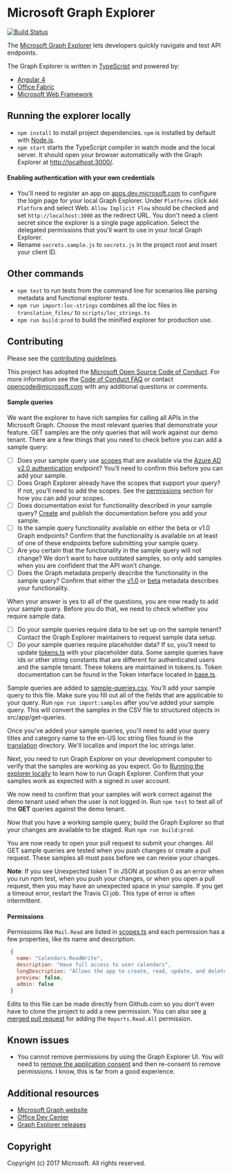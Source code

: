# Microsoft Graph Explorer
[![Build Status](https://travis-ci.org/microsoftgraph/microsoft-graph-explorer.svg?branch=master)](https://travis-ci.org/microsoftgraph/microsoft-graph-explorer)

The [Microsoft Graph Explorer](https://developer.microsoft.com/graph/graph-explorer) lets developers quickly navigate and test API endpoints.

The Graph Explorer is written in [TypeScript](https://www.typescriptlang.org/) and powered by:
* [Angular 4](https://angular.io/)
* [Office Fabric](https://dev.office.com/fabric)
* [Microsoft Web Framework](https://getmwf.com/) 

## Running the explorer locally

* `npm install` to install project dependencies. `npm` is installed by default with [Node.js](https://nodejs.org/).
* `npm start` starts the TypeScript compiler in watch mode and the local server. It should open your browser automatically with the Graph Explorer at [http://localhost:3000/](http://localhost:3000).

#### Enabling authentication with your own credentials
* You'll need to register an app on [apps.dev.microsoft.com](https://apps.dev.microsoft.com) to configure the login page for your local Graph Explorer.  Under `Platforms` click `Add Platform` and select Web.  `Allow Implicit Flow` should be checked and set `http://localhost:3000` as the redirect URL.  You don't need a client secret since the explorer is a single page application. Select the delegated permissions that you'll want to use in your local Graph Explorer.
* Rename `secrets.sample.js` to `secrets.js` in the project root and insert your client ID.

## Other commands
* `npm test` to run tests from the command line for scenarios like parsing metadata and functional explorer tests.
* `npm run import:loc-strings` combines all the loc files in `translation_files/` to `scripts/loc_strings.ts`
* `npm run build:prod` to build the minified explorer for production use.

## Contributing
Please see the [contributing guidelines](CONTRIBUTING.md).

This project has adopted the [Microsoft Open Source Code of Conduct](https://opensource.microsoft.com/codeofconduct/). For more information see the [Code of Conduct FAQ](https://opensource.microsoft.com/codeofconduct/faq/) or contact [opencode@microsoft.com](mailto:opencode@microsoft.com) with any additional questions or comments.

#### Sample queries

We want the explorer to have rich samples for calling all APIs in the Microsoft Graph. Choose the most relevant queries that demonstrate your feature. GET samples are the only queries that will work against our demo tenant. There are a few things that you need to check before you can add a sample query:
- [ ]	Does your sample query use [scopes]( https://docs.microsoft.com/en-us/azure/active-directory/develop/active-directory-v2-scopes) that are available via the [Azure AD v2.0 authentication]( https://docs.microsoft.com/en-us/azure/active-directory/develop/active-directory-appmodel-v2-overview) endpoint? You’ll need to confirm this before you can add your sample.
- [ ]	Does Graph Explorer already have the scopes that support your query? If not, you’ll need to add the scopes. See the [permissions](#permissions) section for how you can add your scopes. 
- [ ]	Does documentation exist for functionality described in your sample query? [Create](https://github.com/microsoftgraph/microsoft-graph-docs) and publish the documentation before you add your sample.
- [ ]	Is the sample query functionality available on either the beta or v1.0 Graph endpoints? Confirm that the functionality is available on at least of one of these endpoints before submitting your sample query.
- [ ]	Are you certain that the functionality in the sample query will not change? We don’t want to have outdated samples, so only add samples when you are confident that the API won’t change.
- [ ]	Does the Graph metadata properly describe the functionality in the sample query? Confirm that either the [v1.0](https://graph.microsoft.com/v1.0/$metadata) or [beta]( https://graph.microsoft.com/beta/$metadata) metadata describes your functionality.

When your answer is yes to all of the questions, you are now ready to add your sample query. Before you do that, we need to check whether you require sample data.
- [ ]	Do your sample queries require data to be set up on the sample tenant? Contact the Graph Explorer maintainers to request sample data setup. 
- [ ]	Do your sample queries require placeholder data? If so, you’ll need to update [tokens.ts](./src/app/tokens.ts) with your placeholder data. Some sample queries have ids or other string constants that are different for authenticated users and the sample tenant. These tokens are maintained in tokens.ts. Token documentation can be found in the Token interface located in [base.ts](./src/app/base.ts).

Sample queries are added to [sample-queries.csv](./sample-queries.csv). You’ll add your sample query to this file. Make sure you fill out all of the fields that are applicable to your query. Run `npm run import:samples` after you’ve added your sample query. This will convert the samples in the CSV file to structured objects in src/app/get-queries. 

Once you've added your sample queries, you'll need to add your query titles and category name to the en-US loc string files found in the [translation](./translation_files) directory. We'll localize and import the loc strings later. 

Next, you need to run Graph Explorer on your development computer to verify that the samples are working as you expect. Go to [Running the explorer locally]( https://github.com/microsoftgraph/microsoft-graph-explorer#running-the-explorer-locally) to learn how to run Graph Explorer. Confirm that your samples work as expected with a signed in user account. 

We now need to confirm that your samples will work correct against the demo tenant used when the user is not logged in. Run `npm test` to test all of the **GET** queries against the demo tenant.

Now that you have a working sample query, build the Graph Explorer so that your changes are available to be staged. Run `npm run build:prod`. 

You are now ready to open your pull request to submit your changes. All GET sample queries are tested when you push changes or create a pull request. These samples all must pass before we can review your changes.
 
**Note**: If you see Unexpected token T in JSON at position 0 as an error when you run npm test, when you push your changes, or when you open a pull request, then you may have an unexpected space in your sample. If you get a timeout error, restart the Travis CI job. This type of error is often intermittent. 

#### Permissions

Permissions like `Mail.Read` are listed in [scopes.ts](./src/app/scopes.ts) and each permission has a few properties, like its name and description.

```javascript
 {
   name: "Calendars.ReadWrite",
   description: "Have full access to user calendars",
   longDescription: "Allows the app to create, read, update, and delete events in user calendars.",
   preview: false,
   admin: false
 }
```
Edits to this file can be made directly from Github.com so you don't even have to clone the project to add a new permission.  You can also see [a merged pull request](https://github.com/microsoftgraph/microsoft-graph-explorer/pull/48) for adding the `Reports.Read.All` permission.

## Known issues
* You cannot remove permissions by using the Graph Explorer UI. You will need to [remove the application consent](http://shawntabrizi.com/aad/revoking-consent-azure-active-directory-applications/) and then re-consent to remove permissions. I know, this is far from a good experience.

## Additional resources
* [Microsoft Graph website](https://graph.microsoft.io)
* [Office Dev Center](http://dev.office.com/)
* [Graph Explorer releases](https://github.com/microsoftgraph/microsoft-graph-explorer/releases)

## Copyright
Copyright (c) 2017 Microsoft. All rights reserved.
